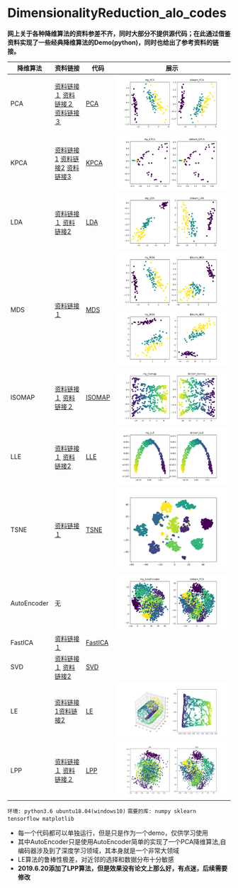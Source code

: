 # DimensionalityReduction_alo_codes

**网上关于各种降维算法的资料参差不齐，同时大部分不提供源代码；在此通过借鉴资料实现了一些经典降维算法的Demo(python)，同时也给出了参考资料的链接。**

降维算法|资料链接|代码|展示|
---|---|---|---
PCA | [资料链接１](https://blog.csdn.net/u013719780/article/details/78352262) [资料链接２](https://blog.csdn.net/u013719780/article/details/78352262) [资料链接３](https://blog.csdn.net/weixin_40604987/article/details/79632888) | [PCA](https://github.com/heucoder/dimensionality_reduction_alo_codes/tree/master/codes/PCA) | ![PCA](codes/PCA/PCA.png)
KPCA | [资料链接1](https://blog.csdn.net/u013719780/article/details/78352262) [资料链接2](https://blog.csdn.net/u013719780/article/details/78352262) [资料链接3](https://blog.csdn.net/weixin_40604987/article/details/79632888) |[KPCA](https://github.com/heucoder/dimensionality_reduction_alo_codes/tree/master/codes/PCA) |![KPCA](codes/PCA/KPCA.png)
LDA | [资料链接１](https://blog.csdn.net/ChenVast/article/details/79227945) [资料链接2](https://www.cnblogs.com/pinard/p/6244265.html) | [LDA](https://github.com/heucoder/dimensionality_reduction_alo_codes/tree/master/codes/LDA) | ![LDA](codes/LDA/LDA.png)
MDS | [资料链接１](https://blog.csdn.net/zhangweiguo_717/article/details/69663452?locationNum=10&fps=1) | [MDS](https://github.com/heucoder/dimensionality_reduction_alo_codes/tree/master/codes/MDS) | ![MDS](codes/MDS/MDS_1.png) ![Tensor-MDS](codes/MDS/MDS_2.png)
ISOMAP | [资料链接１](https://blog.csdn.net/zhangweiguo_717/article/details/69802312) [资料链接２](http://www-clmc.usc.edu/publications/T/tenenbaum-Science2000.pdf) | [ISOMAP](https://github.com/heucoder/dimensionality_reduction_alo_codes/tree/master/codes/ISOMAP) | ![ISOMAP](codes/ISOMAP/Isomap.png)
LLE | [资料链接１](https://blog.csdn.net/scott198510/article/details/76099630) [资料链接2](https://www.cnblogs.com/pinard/p/6266408.html?utm_source=itdadao&utm_medium=referral) | [LLE](https://github.com/heucoder/dimensionality_reduction_alo_codes/tree/master/codes/LLE) |![LLE](codes/LLE/LLE.png)
TSNE | [资料链接１](http://bindog.github.io/blog/2018/07/31/t-sne-tips/) | [TSNE](https://github.com/heucoder/dimensionality_reduction_alo_codes/tree/master/codes/T-SNE) |![TSNE](codes/T-SNE/T-SNE.png)
AutoEncoder |无　| |![AutoEncoder](codes/AutoEncoder/AutoEncoder.png)
FastICA | [资料链接１](https://blog.csdn.net/lizhe_dashuju/article/details/50263339) |[FastICA](https://github.com/heucoder/dimensionality_reduction_alo_codes/tree/master/codes/ICA) |
SVD | [资料链接１](https://blog.csdn.net/m0_37870649/article/details/80547167) [资料链接2](https://www.cnblogs.com/pinard/p/6251584.html) | [SVD](https://github.com/heucoder/dimensionality_reduction_alo_codes/tree/master/codes/SVD) |
LE | [资料链接1](https://blog.csdn.net/hustlx/article/details/50850342)[资料链接2](https://blog.csdn.net/jwh_bupt/article/details/8945083) | [LE](https://github.com/heucoder/dimensionality_reduction_alo_codes/tree/master/codes/LE) | ![LE](codes/LE/LE_1.png)
LPP | [资料链接１](https://blog.csdn.net/qq_39187538/article/details/90402961) [资料链接２](https://blog.csdn.net/xiaohen123456/article/details/82288222) | [LPP](https://github.com/heucoder/dimensionality_reduction_alo_codes/tree/master/codes/LPP) | ![LPP](codes/LPP/LPP.png)


`环境: python3.6 ubuntu18.04(windows10)`
`需要的库: numpy sklearn tensorflow matplotlib`
- 每一个代码都可以单独运行，但是只是作为一个demo，仅供学习使用
- 其中AutoEncoder只是使用AutoEncoder简单的实现了一个PCA降维算法,自编码器涉及到了深度学习领域，其本身就是一个非常大领域
- LE算法的鲁棒性极差，对近邻的选择和数据分布十分敏感
- **2019.6.20添加了LPP算法，但是效果没有论文上那么好，有点迷，后续需要修改**
